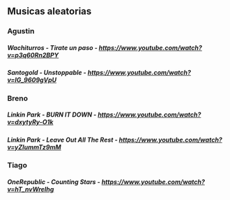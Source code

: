 ## Musicas aleatorias

### Agustin

##### Wachiturros - Tirate un paso - https://www.youtube.com/watch?v=p3q60Rn2BPY
##### Santogold - Unstoppable - https://www.youtube.com/watch?v=IG_9609gVpU

### Breno
##### Linkin Park - BURN IT DOWN - https://www.youtube.com/watch?v=dxytyRy-O1k
##### Linkin Park - Leave Out All The Rest - https://www.youtube.com/watch?v=yZIummTz9mM

### Tiago
##### OneRepublic - Counting Stars - https://www.youtube.com/watch?v=hT_nvWreIhg
